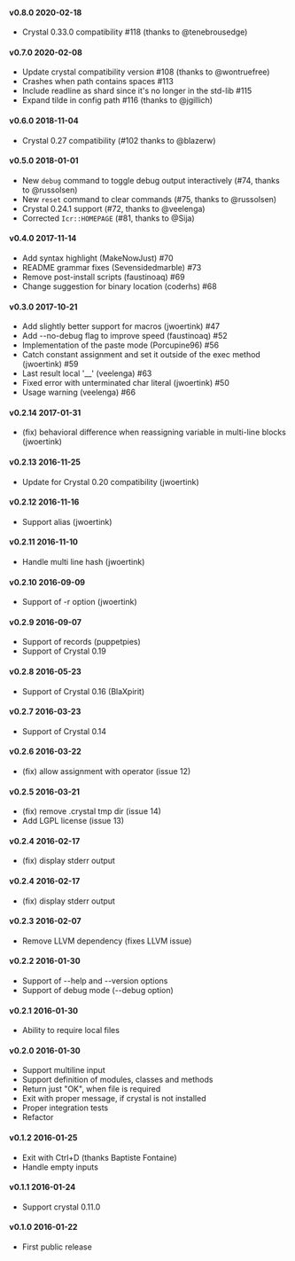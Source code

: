 #### v0.8.0 2020-02-18
* Crystal 0.33.0 compatibility #118 (thanks to @tenebrousedge)

#### v0.7.0 2020-02-08

* Update crystal compatibility version #108 (thanks to @wontruefree)
* Crashes when path contains spaces #113
* Include readline as shard since it's no longer in the std-lib #115
* Expand tilde in config path #116 (thanks to @jgillich)

#### v0.6.0 2018-11-04
* Crystal 0.27 compatibility (#102 thanks to @blazerw)

#### v0.5.0 2018-01-01
* New `debug` command to toggle debug output interactively (#74, thanks to @russolsen)
* New `reset` command to clear commands (#75, thanks to @russolsen)
* Crystal 0.24.1 support (#72, thanks to @veelenga)
* Corrected `Icr::HOMEPAGE` (#81, thanks to @Sija)

#### v0.4.0 2017-11-14
* Add syntax highlight (MakeNowJust) #70
* README grammar fixes (Sevensidedmarble) #73
* Remove post-install scripts (faustinoaq) #69
* Change suggestion for binary location (coderhs) #68

#### v0.3.0 2017-10-21
* Add slightly better support for macros (jwoertink) #47
* Add --no-debug flag to improve speed (faustinoaq) #52
* Implementation of the paste mode (Porcupine96) #56
* Catch constant assignment and set it outside of the exec method (jwoertink) #59
* Last result local '__' (veelenga) #63
* Fixed error with unterminated char literal (jwoertink) #50
* Usage warning (veelenga) #66

#### v0.2.14 2017-01-31
* (fix) behavioral difference when reassigning variable in multi-line blocks (jwoertink)

#### v0.2.13 2016-11-25
* Update for Crystal 0.20 compatibility (jwoertink)

#### v0.2.12 2016-11-16
* Support alias (jwoertink)

#### v0.2.11 2016-11-10
* Handle multi line hash (jwoertink)

#### v0.2.10 2016-09-09
* Support of -r option (jwoertink)

#### v0.2.9 2016-09-07
* Support of records (puppetpies)
* Support of Crystal 0.19

#### v0.2.8 2016-05-23
* Support of Crystal 0.16 (BlaXpirit)

#### v0.2.7 2016-03-23
* Support of Crystal 0.14

#### v0.2.6 2016-03-22
* (fix) allow assignment with operator (issue 12)

#### v0.2.5 2016-03-21
* (fix) remove .crystal tmp dir (issue 14)
* Add LGPL license (issue  13)

#### v0.2.4 2016-02-17
* (fix) display stderr output

#### v0.2.4 2016-02-17
* (fix) display stderr output

#### v0.2.3 2016-02-07
* Remove LLVM dependency (fixes LLVM issue)

#### v0.2.2 2016-01-30
* Support of --help and --version options
* Support of debug mode (--debug option)

#### v0.2.1 2016-01-30
* Ability to require local files

#### v0.2.0 2016-01-30
* Support multiline input
* Support definition of modules, classes and methods
* Return just "OK", when file is required
* Exit with proper message, if crystal is not installed
* Proper integration tests
* Refactor

#### v0.1.2 2016-01-25
* Exit with Ctrl+D (thanks Baptiste Fontaine)
* Handle empty inputs

#### v0.1.1 2016-01-24
* Support crystal 0.11.0

#### v0.1.0 2016-01-22
* First public release
